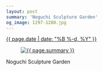 ```yaml
---
layout: post
summary: 'Noguchi Sculpture Garden'
og_image: 1297-1280.jpg
---
```


<p>
 <time>
  <a href="/1297">
   {{ page.date | date: "%B %-d, %Y" }}
  </a>
 </time>
 <a href="/1297">
  <figure data-taken="2/3/2021">
   <img alt="{{ page.summary }}" sizes="(min-width: 700px) 50vw, calc(100vw - 2rem)" src="{{ site.assets_url }}/1297-640.jpg" srcset="{{ site.assets_url }}/1297-320.jpg 320w, {{ site.assets_url }}/1297-640.jpg 640w, {{ site.assets_url }}/1297-960.jpg 960w, {{ site.assets_url }}/1297-1280.jpg 1280w"/>
  </figure>
 </a>
 <span>
  Noguchi Sculpture Garden
 </span>
</p>
